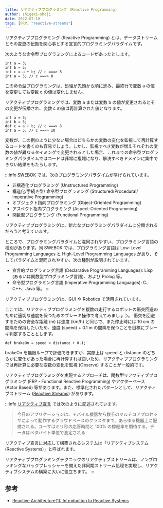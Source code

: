 ```yaml
---
title: リアクティブプログラミング (Reactive Programming)
author: shigeki-shoji
date: 2022-07-19
tags: [FRP, "reactive-streams"]
---
```


リアクティブプログラミング (Reactive Programming) とは、データストリームとその変更の伝搬を関心事とする宣言的プログラミングパラダイムです。

次のような命令型プログラミングによるコードがあったとします。

```text
int a = 3;
int b = 5;
int c = a + b; // c ===> 8
int a = 5; // c ===> 8
```

この命令型プログラミングは、処理が先頭から順に進み、最終行で変数 a の値を変更しても変数 c の値は変化しません。

リアクティブプログラミングでは、変数 a または変数 b の値が変更されるとその変更が伝播され、変数 c の値は再計算された値となります。

```text
int a = 3;
int b = 5;
def c = a + b; // c ===> 8
int a = 5; // c ===> 10
```

変数が、この例のように少ない場合はどちらかの変数の変化を監視して再計算するコードを書くのも容易でしょう。しかし、監視すべき変数が増えそれぞれの変数の値が異なるタイミングで変更されるとした場合、これまでの命令型プログラミングパラダイムではコードは非常に複雑になり、解決すべきドメインに集中できない結果をもたらします。

:::info
[SWEBOK](https://www.computer.org/education/bodies-of-knowledge/software-engineering) では、次のプログラミングパラダイムが挙げられています。

* 非構造化プログラミング (Unstructured Programming)
* 構造化/手続き型/ 命令型プログラミング (Structured/Procedural/ Imperative Programming)
* オブジェクト指向プログラミング (Object-Oriented Programming)
* アスペクト指向プログラミング (Aspect-Oriented Programming)
* 関数型プログラミング (Functional Programming)

リアクティブプログラミングは、新たなプログラミングパラダイムに分類されるだろうと考えています。

ところで、プログラミングパラダイムと混同されやすい、プログラミング言語の種別があります。同 SWEBOK では、プログラミング言語は Low-Level Programming Languages と High-Level Programming Languages があり、そしてパラダイムと混同されやすい、次の種別が説明されています。

* 宣言的プログラミング言語 (Declarative Programming Languages): Lisp (あるいは関数型プログラミング言語)、および Prolog 等。
* 命令型プログラミング言語 (Imperative Programming Languages): C、C++、Java 等。
:::

リアクティブプログラミングは、GUI や Robotics で活用されています。

ここでは、リアクティブプログラミングを複数の走行するロボットの衝突回避のために適切な速度を保つためのブレーキ操作で考えてみましょう。
衝突を回避するための安全な距離 (m) は速度 (km/h) と同じで、また停止時には 10 cm の間隔を保持したいため、速度 (speed) + 0.1 m の間隔を保つことを目標にブレーキ判定することとします。 

```text
def brakeOn = speed > distance + 0.1;
```

brakeOn を無限ループで評価できますが、実際上は speed と distance のどちらかに変化があった場合に再計算すれば良いため、リアクティブプログラミングでは再計算に必要な変数の変化を監視 (Observe) することが一般的です。

リアクティブプログラミングを実現するアプローチは、関数型リアクティブプログラミング (FRP - Functional Reactive Programming) やアクターベース (Actor Based) 等があります。また、標準化されたパターンとして、リアクティブストリーム ([Reactive Streams](https://www.reactive-streams.org/)) があります。

:::info
[リアクティブ宣言](https://www.reactivemanifesto.org/ja) では次のように記述されています。

>今日のアプリケーションは、モバイル機器から数千のマルチコアプロセッサによって動作するクラウドベースのクラスタまで、あらゆる機器上に配備される。ユーザはミリ秒の応答時間と 100% の稼働率を期待する。データはペタバイト単位で測定される

リアクティブ宣言に対応して構築されるシステムは「リアクティブシステム (Reactive Systems)」と呼ばれます。

リアクティブプログラミングテクニックのリアクティブストリームは、ノンブロッキングなバックプレッシャーを備えた非同期ストリーム処理を実現し、リアクティブシステムの構築に大いに役立ちます。
:::

## 参考

- [Reactive Architecture(1): Introduction to Reactive Systems](https://academy.lightbend.com/courses/course-v1:lightbend+LRA-IntroToReactive+v1/about)
